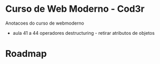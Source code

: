 # Curso de Web Moderno - Cod3r
Anotacoes do curso de webmoderno

- aula 41 a 44 operadores destructuring - retirar atributos de objetos

# Roadmap

